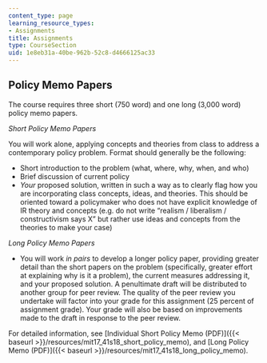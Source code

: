 ```yaml
---
content_type: page
learning_resource_types:
- Assignments
title: Assignments
type: CourseSection
uid: 1e8eb31a-40be-962b-52c8-d4666125ac33
---
```


Policy Memo Papers 
-------------------

The course requires three short (750 word) and one long (3,000 word) policy memo papers.

_Short Policy Memo Papers_

You will work alone, applying concepts and theories from class to address a contemporary policy problem. Format should generally be the following:

*   Short introduction to the problem (what, where, why, when, and who)
*   Brief discussion of current policy
*   _Your_ proposed solution, written in such a way as to clearly flag how you are incorporating class concepts, ideas, and theories. This should be oriented toward a policymaker who does not have explicit knowledge of IR theory and concepts (e.g. do not write “realism / liberalism / constructivism says X” but rather use ideas and concepts from the theories to make your case)

_Long Policy Memo Papers_

*   You will work _in pairs_ to develop a longer policy paper, providing greater detail than the short papers on the problem (specifically, greater effort at explaining why is it a problem), the current measures addressing it, and your proposed solution. A penultimate draft will be distributed to another group for peer review. The quality of the peer review you undertake will factor into your grade for this assignment (25 percent of assignment grade). Your grade will also be based on improvements made to the draft in response to the peer review.

For detailed information, see [Individual Short Policy Memo (PDF)]({{< baseurl >}}/resources/mit17_41s18_short_policy_memo), and [Long Policy Memo (PDF)]({{< baseurl >}}/resources/mit17_41s18_long_policy_memo).